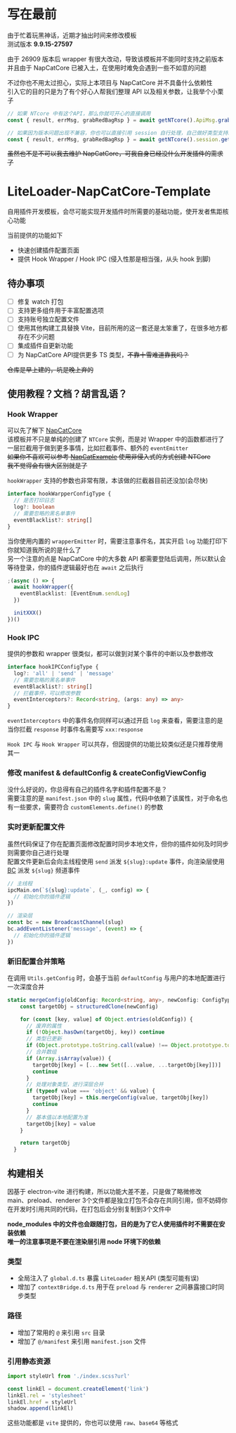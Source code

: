 # 写在最前

由于忙着玩黑神话，近期才抽出时间来修改模板  
测试版本 **9.9.15-27597**

由于 26909 版本后 wrapper 有很大改动，导致该模板并不能同时支持之前版本  
并且由于 NapCatCore 已被入土，在使用时难免会遇到一些不如意的问题

不过你也不用太过担心，实际上本项目与 NapCatCore 并不具备什么依赖性  
引入它的目的只是为了有个好心人帮我们整理 API 以及相关参数，让我举个小栗子

```ts
// 如果 NTcore 中有这个API，那么你就可开心的直接调用
const { result, errMsg, grabRedBagRsp } = await getNTcore().ApiMsg.grabRedBag()

// 如果因为版本问题出现不兼容，你也可以直接引用 session 自行处理，自己做好类型支持就是了
const { result, errMsg, grabRedBagRsp } = await getNTcore().session.getMsgService().grabRedBag()
```

~~虽然也不是不可以我去维护 NapCatCore，可我自身已经没什么开发插件的需求了~~

# LiteLoader-NapCatCore-Template

自用插件开发模板，会尽可能实现开发插件时所需要的基础功能，使开发者焦距核心功能

当前提供的功能如下

- 快速创建插件配置页面
- 提供 Hook Wrapper / Hook IPC (侵入性那是相当强，从头 hook 到脚)

## 待办事项

- [ ] 修复 watch 打包
- [ ] 支持更多组件用于丰富配置选项
- [ ] 支持账号独立配置文件
- [ ] 使用其他构建工具替换 Vite，目前所用的这一套还是太笨重了，在很多地方都存在不少问题
- [ ] 集成插件自更新功能
- [ ] 为 NapCatCore API提供更多 TS 类型，~~不靠十雪难道靠我吗？~~

~~仓库是早上建的，坑是晚上弃的~~

## 使用教程？文档？胡言乱语？

### Hook Wrapper

可以先了解下 [NapCatCore](https://github.com/NapNeko/LiteLoader-NapCatCore)  
该模板并不只是单纯的创建了 `NTCore` 实例，而是对 Wrapper 中的函数都进行了一层拦截用于做到更多事情，比如拦截事件、额外的 `eventEmitter`  
~~如果你不喜欢可以参考 [NapCatExample](https://github.com/NapNeko/LiteLoader-NapCatExample) 使用非侵入式的方式创建 NTCore~~  
~~我不觉得会有很大区别就是了~~

`hookWrapper` 支持的参数也非常有限，本该做的拦截器目前还没加(会尽快)

```ts
interface hookWarpperConfigType {
  // 是否打印日志
  log?: boolean
  // 需要忽略的黑名单事件
  eventBlacklist?: string[]
}
```

当你使用内置的 `wrapperEmitter` 时，需要注意事件名，其实开启 `log` 功能打印下你就知道我所说的是什么了  
另一个注意的点是 NapCatCore 中的大多数 API 都需要登陆后调用，所以默认会等待登录，你的插件逻辑最好也在 `await` 之后执行

```ts
;(async () => {
  await hookWrapper({
    eventBlacklist: [EventEnum.sendLog]
  })

  initXXX()
})()
```

### Hook IPC

提供的参数和 wrapper 很类似，都可以做到对某个事件的中断以及参数修改

```ts
interface hookIPCConfigType {
  log?: 'all' | 'send' | 'message'
  // 需要忽略的黑名单事件
  eventBlacklist?: string[]
  // 拦截事件，可以修改参数
  eventInterceptors?: Record<string, (args: any) => any>
}
```

`eventInterceptors` 中的事件名你同样可以通过开启 `log` 来查看，需要注意的是当你拦截 `response` 时事件名需要写 `xxx:response`

`Hook IPC` 与 `Hook Wrapper` 可以共存，但因提供的功能比较类似还是只推荐使用其一

### 修改 manifest & defaultConfig & createConfigViewConfig

没什么好说的，你总得有自己的插件名字和插件配置不是？  
需要注意的是 `manifest.json` 中的 `slug` 属性，代码中依赖了该属性，对于命名也有一些要求，需要符合 `customElements.define()` 的参数

### 实时更新配置文件

虽然代码保证了你在配置页面修改配置时同步本地文件，但你的插件如何及时同步则需要你自己进行处理  
配置文件更新后会向主线程使用 `send` 派发 `${slug}:update` 事件，向渲染层使用 [BC](https://developer.mozilla.org/zh-CN/docs/Web/API/BroadcastChannel) 派发 `${slug}` 频道事件

```ts
// 主线程
ipcMain.on(`${slug}:update`, (_, config) => {
  // 初始化你的插件逻辑
})

// 渲染层
const bc = new BroadcastChannel(slug)
bc.addEventListener('message', (event) => {
  // 初始化你的插件逻辑
})
```

### 新旧配置合并策略

在调用 `Utils.getConfig` 时，会基于当前 `defaultConfig` 与用户的本地配置进行一次深度合并

```ts
static mergeConfig(oldConfig: Record<string, any>, newConfig: ConfigType) {
    const targetObj = structuredClone(newConfig)

    for (const [key, value] of Object.entries(oldConfig)) {
      // 废弃的属性
      if (!Object.hasOwn(targetObj, key)) continue
      // 类型已更新
      if (Object.prototype.toString.call(value) !== Object.prototype.toString.call(targetObj[key])) continue
      // 合并数组
      if (Array.isArray(value)) {
        targetObj[key] = [...new Set([...value, ...targetObj[key]])]
        continue
      }
      // 处理对象类型，进行深层合并
      if (typeof value === 'object' && value) {
        targetObj[key] = this.mergeConfig(value, targetObj[key])
        continue
      }
      // 基本值以本地配置为准
      targetObj[key] = value
    }

    return targetObj
  }
```

## 构建相关

因基于 electron-vite 进行构建，所以功能大差不差，只是做了略微修改  
main、preload、renderer 3个文件都是独立打包不会存在共同引用，但不妨碍你在开发时引用共同的代码，在打包后会分别复制到3个文件中

**node_modules 中的文件也会跟随打包，目的是为了它人使用插件时不需要在安装依赖**  
**唯一的注意事项是不要在渲染层引用 node 环境下的依赖**

### 类型

- 全局注入了 `global.d.ts` 暴露 `LiteLoader` 相关API (类型可能有误)
- 增加了 `contextBridge.d.ts` 用于在 `preload` 与 `renderer` 之间暴露接口时同步类型

### 路径

- 增加了常用的 `@` 来引用 `src` 目录
- 增加了 `@/manifest` 来引用 `manifest.json` 文件

### 引用静态资源

```ts
import styleUrl from './index.scss?url'

const linkEl = document.createElement('link')
linkEl.rel = 'stylesheet'
linkEl.href = styleUrl
shadow.append(linkEl)
```

这些功能都是 `vite` 提供的，你也可以使用 `raw`、`base64` 等格式
